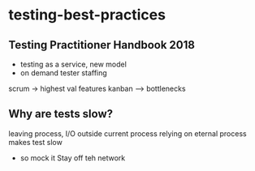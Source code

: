 # testing-best-practices


## Testing Practitioner Handbook 2018

- testing as a service, new model
- on demand tester staffing

scrum -> highest val features
kanban --> bottlenecks

## Why are tests slow?
leaving process, I/O outside current process
relying on eternal process makes test slow
  - so mock it
Stay off teh network



